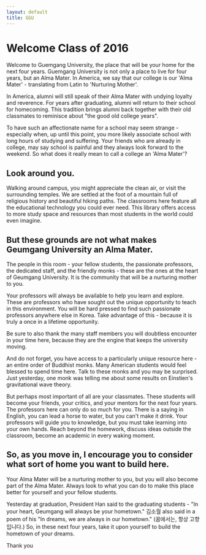 ```yaml
---
layout: default
title: GGU
---
```


# Welcome Class of 2016
Welcome to Guemgang University, the place that will be your home for the next four years.
Guemgang University is not only a place to live for four years, but an Alma Mater.
In America, we say that our college is our 'Alma Mater' - translating from Latin to 'Nurturing Mother'.

In America, alumni will still speak of their Alma Mater with undying loyalty and reverence.
For years after graduating, alumni will return to their school for homecoming.
This tradition brings alumni back together with their old classmates to reminisce about "the good old college years".

To have such an affectionate name for a school may seem strange -
  especially when, up until this point, you more likely associate school with long hours of studying and suffering.
Your friends who are already in college, may say school is painful and they always look forward to the weekend.
So what does it really mean to call a college an 'Alma Mater'?

## Look around you.
Walking around campus, you might appreciate the clean air, or visit the surrounding temples.
We are settled at the foot of a mountain full of religious history and beautiful hiking paths.
The classrooms here feature all the educational technology you could ever need.
This library offers access to more study space and resources than most students in the world could even imagine.

## But these grounds are not what makes Geumgang University an Alma Mater.

The people in this room - your fellow students, the passionate professors, the dedicated staff, and the friendly monks  - these are the ones at the heart of Geumgang University.
It is the community that will be a nurturing mother to you.

Your professors will always be available to help you learn and explore.
These are professors who have sought out the unique opportunity to teach in this environment.
You will be hard pressed to find such passionate professors anywhere else in Korea.
Take advantage of this - because it is truly a once in a lifetime opportunity.

Be sure to also thank the many staff members you will doubtless encounter in your time here,
  because they are the engine that keeps the university moving.

And do not forget, you have access to a particularly unique resource here - an entire order of Buddhist monks.
Many American students would feel blessed to spend time here.
Talk to these monks and you may be surprised.
Just yesterday, one monk was telling me about some results on Einstien's gravitational wave theory.

But perhaps most important of all are your classmates.
These students will become your friends, your critics, and your mentors for the next four years.
The professors here can only do so much for you.
There is a saying in English, you can lead a horse to water, but you can't make it drink.
Your professors will guide you to knowledge, but you must take learning into your own hands.
Reach beyond the homework, discuss ideas outside the classroom, become an academic in every waking moment.

## So, as you move in, I encourage you to consider what sort of home you want to build here.
Your Alma Mater will be a nurturing mother to you, but you will also become part of the Alma Mater.
Always look to what you can do to make this place better for yourself and your fellow students.

Yesterday at graduation, President Han said to the graduating students -
  "In your heart, Geumgang will always be your hometown."
김소월 also said in a poem of his
  "In dreams, we are always in our hometown." (꿈에서는, 항상 고향입니다.)
So, in these next four years, take it upon yourself to build the hometown of your dreams.

Thank you
